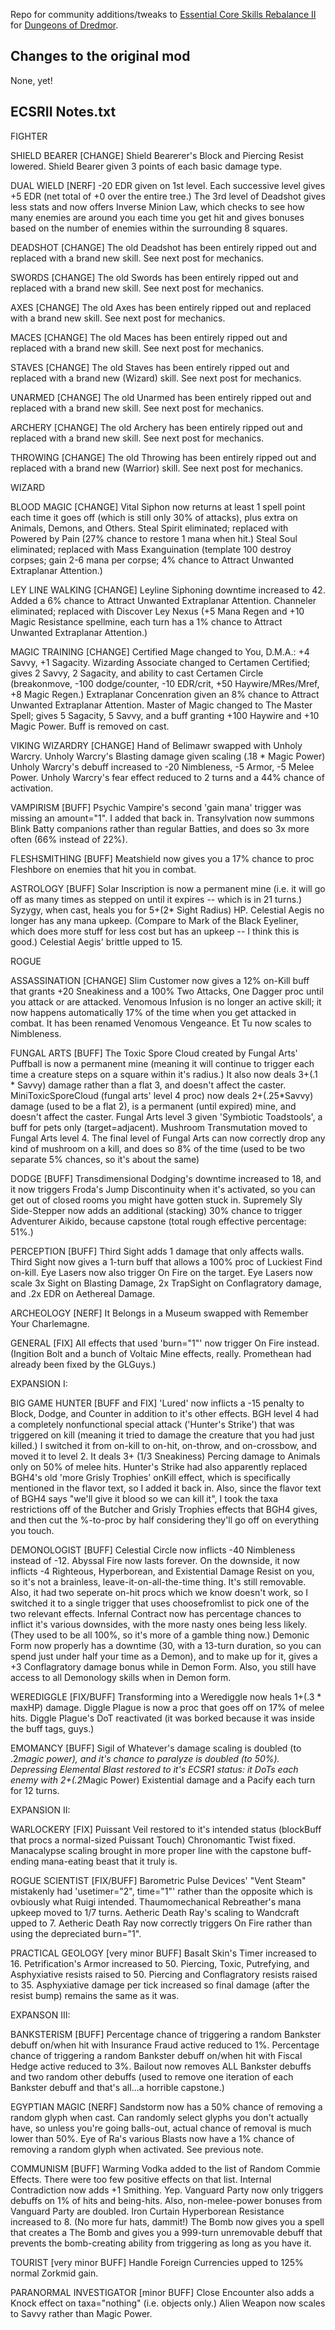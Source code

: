 Repo for community additions/tweaks to [Essential Core Skills Rebalance II](https://community.gaslampgames.com/threads/essential-core-skills-rebalance-ii-electric-bungalow.5624/) for [Dungeons of Dredmor](https://dungeonsofdredmor.com/).


## Changes to the original mod

None, yet!

## ECSRII Notes.txt

FIGHTER

SHIELD BEARER [CHANGE]
Shield Bearerer's Block and Piercing Resist lowered. 
Shield Bearer given 3 points of each basic damage type. 

DUAL WIELD [NERF]
-20 EDR given on 1st level.
Each successive level gives +5 EDR (net total of +0 over the entire tree.)
The 3rd level of Deadshot gives less stats and now offers Inverse Minion Law, which checks to see how many enemies are around you each time you get hit and gives bonuses based on the number of enemies within the surrounding 8 squares.

DEADSHOT [CHANGE]
The old Deadshot has been entirely ripped out and replaced with a brand new skill. See next post for mechanics. 

SWORDS [CHANGE]
The old Swords has been entirely ripped out and replaced with a brand new skill. See next post for mechanics. 

AXES [CHANGE]
The old Axes has been entirely ripped out and replaced with a brand new skill. See next post for mechanics. 

MACES [CHANGE]
The old Maces has been entirely ripped out and replaced with a brand new skill. See next post for mechanics. 

STAVES [CHANGE]
The old Staves has been entirely ripped out and replaced with a brand new (Wizard) skill. See next post for mechanics.

UNARMED [CHANGE]
The old Unarmed has been entirely ripped out and replaced with a brand new skill. See next post for mechanics. 

ARCHERY [CHANGE]
The old Archery has been entirely ripped out and replaced with a brand new skill. See next post for mechanics. 

THROWING [CHANGE]
The old Throwing has been entirely ripped out and replaced with a brand new (Warrior) skill. See next post for mechanics. 



WIZARD

BLOOD MAGIC [CHANGE]
Vital Siphon now returns at least 1 spell point each time it goes off (which is still only 30% of attacks), plus extra on Animals, Demons, and Others.
Steal Spirit eliminated; replaced with Powered by Pain (27% chance to restore 1 mana when hit.) 
Steal Soul eliminated; replaced with Mass Exanguination (template 100 destroy corpses; gain 2-6 mana per corpse; 4% chance to Attract Unwanted Extraplanar Attention.) 

LEY LINE WALKING [CHANGE]
Leyline Siphoning downtime increased to 42. Added a 6% chance to Attract Unwanted Extraplanar Attention. 
Channeler eliminated; replaced with Discover Ley Nexus (+5 Mana Regen and +10 Magic Resistance spellmine, each turn has a 1% chance to Attract Unwanted Extraplanar Attention.)

MAGIC TRAINING [CHANGE]
Certified Mage changed to You, D.M.A.:  +4 Savvy, +1 Sagacity.
Wizarding Associate changed to Certamen Certified; gives 2 Savvy, 2 Sagacity, and ability to cast Certamen Circle (breakonmove, -100 dodge/counter, -10 EDR/crit, +50 Haywire/MRes/Mref, +8 Magic Regen.)
Extraplanar Concenration given an 8% chance to Attract Unwanted Extraplanar Attention.
Master of Magic changed to The Master Spell; gives 5 Sagacity, 5 Savvy, and a buff granting +100 Haywire and +10 Magic Power. Buff is removed on cast. 

VIKING WIZARDRY [CHANGE]
Hand of Belimawr swapped with Unholy Warcry.
Unholy Warcry's Blasting damage given scaling (.18 * Magic Power)
Unholy Warcry's debuff increased to -20 Nimbleness, -5 Armor, -5 Melee Power.
Unholy Warcry's fear effect reduced to 2 turns and a 44% chance of activation. 

VAMPIRISM [BUFF]
Psychic Vampire's second 'gain mana' trigger was missing an amount="1". I added that back in. 
Transylvation now summons Blink Batty companions rather than regular Batties, and does so 3x more often (66% instead of 22%). 

FLESHSMITHING [BUFF]
Meatshield now gives you a 17% chance to proc Fleshbore on enemies that hit you in combat. 

ASTROLOGY [BUFF]
Solar Inscription is now a permanent mine (i.e. it will go off as many times as stepped on until it expires -- which is in 21 turns.)
Syzygy, when cast, heals you for 5+(2* Sight Radius) HP.
Celestial Aegis no longer has any mana upkeep. (Compare to Mark of the Black Eyeliner, which does more stuff for less cost but has an upkeep -- I think this is good.)
Celestial Aegis' brittle upped to 15.




ROGUE

ASSASSINATION [CHANGE]
Slim Customer now gives a 12% on-Kill buff that grants +20 Sneakiness and a 100% Two Attacks, One Dagger proc until you attack or are attacked.
Venomous Infusion is no longer an active skill; it now happens automatically 17% of the time when you get attacked in combat. It has been renamed Venomous Vengeance.
Et Tu now scales to Nimbleness.

FUNGAL ARTS [BUFF]
The Toxic Spore Cloud created by Fungal Arts' Puffball is now a permanent mine (meaning it will continue to trigger each time a creature steps on a square within it's radius.) It also now deals 3+(.1 * Savvy) damage rather than a flat 3, and doesn't affect the caster.
MiniToxicSporeCloud (fungal arts' level 4 proc) now deals 2+(.25*Savvy) damage (used to be a flat 2), is a permanent (until expired) mine, and doesn't affect the caster.
Fungal Arts level 3 given 'Symbiotic Toadstools', a buff for pets only (target=adjacent). 
Mushroom Transmutation moved to Fungal Arts level 4.
The final level of Fungal Arts can now correctly drop any kind of mushroom on a kill, and does so 8% of the time (used to be two separate 5% chances, so it's about the same)

DODGE [BUFF]
Transdimensional Dodging's downtime increased to 18, and it now triggers Froda's Jump Discontinuity when it's activated, so you can get out of closed rooms you might have gotten stuck in. 
Supremely Sly Side-Stepper now adds an additional (stacking) 30% chance to trigger Adventurer Aikido, because capstone (total rough effective percentage: 51%.) 

PERCEPTION [BUFF]
Third Sight adds 1 damage that only affects walls. 
Third Sight now gives a 1-turn buff that allows a 100% proc of Luckiest Find on-kill. 
Eye Lasers now also trigger On Fire on the target. 
Eye Lasers now scale 3x Sight on Blasting Damage, 2x TrapSight on Conflagratory damage, and .2x EDR on Aethereal Damage.

ARCHEOLOGY [NERF]
It Belongs in a Museum swapped with Remember Your Charlemagne.

GENERAL [FIX] 
All effects that used 'burn="1"' now trigger On Fire instead. (Ingition Bolt and a bunch of Voltaic Mine effects, really. Promethean had already been fixed by the GLGuys.)



EXPANSION I:

BIG GAME HUNTER [BUFF and FIX]
'Lured' now inflicts a -15 penalty to Block, Dodge, and Counter in addition to it's other effects. 
BGH level 4 had a completely nonfunctional special attack ('Hunter's Strike') that was triggered on kill (meaning it tried to damage the creature that you had just killed.) I switched it from on-kill to on-hit, on-throw, and on-crossbow, and moved it to level 2. It deals 3+ (1/3 Sneakiness) Percing damage to Animals only on 50% of melee hits. 
Hunter's Strike had also apparently replaced BGH4's old 'more Grisly Trophies' onKill effect, which is specifically mentioned in the flavor text, so I added it back in.
Also, since the flavor text of BGH4 says "we'll give it blood so we can kill it", I took the taxa restrictions off of the Butcher and Grisly Trophies effects that BGH4 gives, and then cut the %-to-proc by half considering they'll go off on everything you touch. 

DEMONOLOGIST [BUFF]
Celestial Circle now inflicts -40 Nimbleness instead of -12. 
Abyssal Fire now lasts forever. On the downside, it now inflicts -4 Righteous, Hyperborean, and Existential Damage Resist on you, so it's not a brainless, leave-it-on-all-the-time thing.  It's still removable.  Also, it had two seperate on-hit procs which we know doesn't work, so I switched it to a single trigger that uses choosefromlist to pick one of the two relevant effects.
Infernal Contract now has percentage chances to inflict it's various downsides, with the more nasty ones being less likely. (They used to be all 100%, so it's more of a gamble thing now.)
Demonic Form now properly has a downtime (30, with a 13-turn duration, so you can spend just under half your time as a Demon), and to make up for it, gives a +3 Conflagratory damage bonus while in Demon Form. Also, you still have access to all Demonology skills when in Demon form. 

WEREDIGGLE [FIX/BUFF]
Transforming into a Werediggle now heals 1+(.3 * maxHP) damage. 
Diggle Plague is now a proc that goes off on 17% of melee hits. 
Diggle Plague's DoT reactivated (it was borked because it was inside the buff tags, guys.)

EMOMANCY [BUFF] 
Sigil of Whatever's damage scaling is doubled (to .2*magic power), and it's chance to paralyze is doubled (to 50%).
Depressing Elemental Blast restored to it's ECSR1 status: it DoTs each enemy with 2+(.2*Magic Power) Existential damage and a Pacify each turn for 12 turns. 



EXPANSION II:

WARLOCKERY [FIX]
Puissant Veil restored to it's intended status (blockBuff that procs a normal-sized Puissant Touch)
Chronomantic Twist fixed.
Manacalypse scaling brought in more proper line with the capstone buff-ending mana-eating beast that it truly is. 

ROGUE SCIENTIST [FIX/BUFF]
Barometric Pulse Devices' "Vent Steam" mistakenly had 'usetimer="2", time="1"' rather than the opposite which is ovbiously what Ruigi intended. 
Thaumomechanical Rebreather's mana upkeep moved to 1/7 turns. 
Aetheric Death Ray's scaling to Wandcraft upped to 7. 
Aetheric Death Ray now correctly triggers On Fire rather than using the depreciated burn="1". 

PRACTICAL GEOLOGY [very minor BUFF]
Basalt Skin's Timer increased to 16. 
Petrification's Armor increased to 50.  Piercing, Toxic, Putrefying, and Asphyxiative resists raised to 50.  Piercing and Conflagratory resists raised to 35.  Asphyxiative damage per tick increased so final damage (after the resist bump) remains the same as it was. 


EXPANSON III:

BANKSTERISM [BUFF]
Percentage chance of triggering a random Bankster debuff on/when hit with Insurance Fraud active reduced to 1%.
Percentage chance of triggering a random Bankster debuff on/when hit with Fiscal Hedge active reduced to 3%.
Bailout now removes ALL Bankster debuffs and two random other debuffs (used to remove one iteration of each Bankster debuff and that's all...a horrible capstone.) 

EGYPTIAN MAGIC [NERF]
Sandstorm now has a 50% chance of removing a random glyph when cast. Can randomly select glyphs you don't actually have, so unless you're going balls-out, actual chance of removal is much lower than 50%.
Eye of Ra's various Blasts now have a 1% chance of removing a random glyph when activated. See previous note. 

COMMUNISM [BUFF]
Warming Vodka added to the list of Random Commie Effects. There were too few positive effects on that list. 
Internal Contradiction now adds +1 Smithing.  Yep. 
Vanguard Party now only triggers debuffs on 1% of hits and being-hits. Also, non-melee-power bonuses from Vanguard Party are doubled.
Iron Curtain Hyperborean Resistance increased to 8. (No more fur hats, dammit!)
The Bomb now gives you a spell that creates a The Bomb and gives you a 999-turn unremovable debuff that prevents the bomb-creating ability from triggering as long as you have it.

TOURIST [very minor BUFF]
Handle Foreign Currencies upped to 125% normal Zorkmid gain. 

PARANORMAL INVESTIGATOR [minor BUFF]
Close Encounter also adds a Knock effect on taxa="nothing" (i.e. objects only.) 
Alien Weapon now scales to Savvy rather than Magic Power. 
